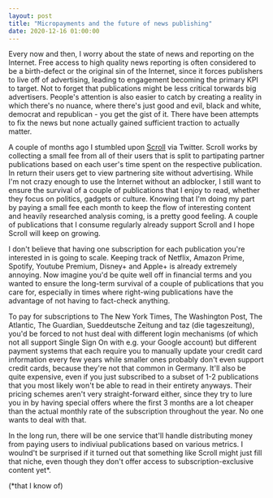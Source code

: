 ```yaml
---
layout: post
title: "Micropayments and the future of news publishing"
date: 2020-12-16 01:00:00
---
```


Every now and then, I worry about the state of news and reporting on the Internet. Free access to high quality news reporting is often considered to be a birth-defect or the original sin of the Internet, since it forces publishers to live off of advertising, leading to engagement becoming the primary KPI to target. Not to forget that publications might be less critical torwards big advertisers. People's attention is also easier to catch by creating a reality in which there's no nuance, where there's just good and evil, black and white, democrat and republican - you get the gist of it. There have been attempts to fix the news but none actually gained sufficient traction to actually matter.

A couple of months ago I stumbled upon [Scroll](https://scroll.com/friend/gu44o107b7633bf2i1j75kp0lf) via Twitter. Scroll works by collecting a small fee from all of their users that is split to partipating partner publications based on each user's time spent on the respective publication. In return their users get to view partnering site without advertising. While I'm not crazy enough to use the Internet without an adblocker, I still want to ensure the survival of a couple of publications that I enjoy to read, whether they focus on politics, gadgets or culture. Knowing that I'm doing my part by paying a small fee each month to keep the flow of interesting content and heavily researched analysis coming, is a pretty good feeling. A couple of publications that I consume regularly already support Scroll and I hope Scroll will keep on growing.

I don't believe that having one subscription for each publication you're interested in is going to scale. Keeping track of Netflix, Amazon Prime, Spotify, Youtube Premium, Disney+ and Apple+ is already extremely annoying. Now imagine you'd be quite well off in financial terms and you wanted to ensure the long-term survival of a couple of publications that you care for, especially in times where right-wing publications have the advantage of not having to fact-check anything.

To pay for subscriptions to The New York Times, The Washington Post, The Atlantic, The Guardian, Sueddeutsche Zeitung and taz (die tageszeitung), you'd be forced to not hust deal with different login mechanisms (of which not all support Single Sign On with e.g. your Google account) but different payment systems that each require you to manually update your credit card information every few years while smaller ones probably don't even support credit cards, because they're not that common in Germany. It'll also be quite expensive, even if you just subscribed to a subset of 1-2 publications that you most likely won't be able to read in their entirety anyways. Their pricing schemes aren't very straight-forward either, since they try to lure you in by having special offers where the first 3 months are a lot cheaper than the actual monthly rate of the subscription throughout the year. No one wants to deal with that.

In the long run, there will be one service that'll handle distributing money from paying users to indiviual publications based on various metrics. I woulnd't be surprised if it turned out that something like Scroll might just fill that niche, even though they don't offer access to subscription-exclusive content yet*.

(*that I know of)